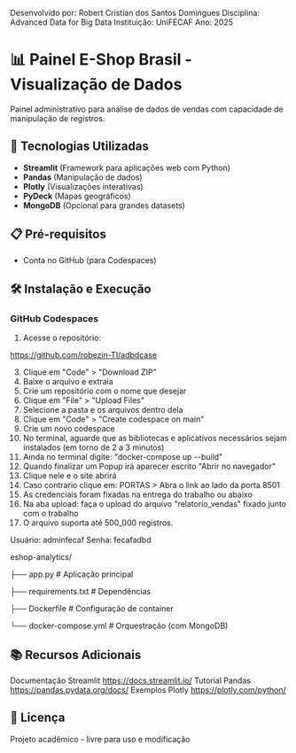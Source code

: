 Desenvolvido por: Robert Cristian dos Santos Domingues
Disciplina: Advanced Data for Big Data
Instituição: UniFECAF
Ano: 2025

# 📊 Painel E-Shop Brasil - Visualização de Dados

Painel administrativo para análise de dados de vendas com capacidade de manipulação de registros.

## 🚀 Tecnologias Utilizadas
- **Streamlit** (Framework para aplicações web com Python)
- **Pandas** (Manipulação de dados)
- **Plotly** (Visualizações interativas)
- **PyDeck** (Mapas geográficos)
- **MongoDB** (Opcional para grandes datasets)

## 📋 Pré-requisitos
- Conta no GitHub (para Codespaces)

## 🛠️ Instalação e Execução

### GitHub Codespaces
1. Acesse o repositório:

https://github.com/robezin-TI/adbdcase

3. Clique em "Code" > "Download ZIP"
4. Baixe o arquivo e extraia
5. Crie um repositório com o nome que desejar
6. Clique em "File" > "Upload Files"
7. Selecione a pasta e os arquivos dentro dela
8. Clique em "Code" > "Create codespace on main"
9. Crie um novo codespace
10. No terminal, aguarde que as bibliotecas e aplicativos necessários sejam instalados (em torno de 2 a 3 minutos)
11. Ainda no terminal digite: "docker-compose up --build"
12. Quando finalizar um Popup irá aparecer escrito "Abrir no navegador"
13. Clique nele e o site abrirá
14. Caso contrario clique em: PORTAS > Abra o link ao lado da porta 8501
15. As credenciais foram fixadas na entrega do trabalho ou abaixo
16. Na aba upload: faça o upload do arquivo "relatorio_vendas" fixado junto com o trabalho
17. O arquivo suporta até 500_000 registros.


Usuário: adminfecaf
Senha: fecafadbd

eshop-analytics/

├── app.py               # Aplicação principal

├── requirements.txt     # Dependências

├── Dockerfile           # Configuração de container

└── docker-compose.yml   # Orquestração (com MongoDB)



## 📚 Recursos Adicionais

Documentação Streamlit
https://docs.streamlit.io/
Tutorial Pandas
https://pandas.pydata.org/docs/
Exemplos Plotly
https://plotly.com/python/

## 📝 Licença
Projeto acadêmico - livre para uso e modificação
